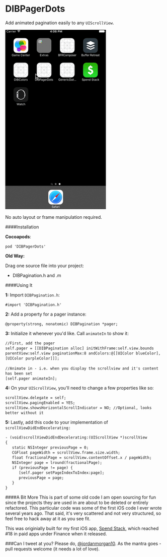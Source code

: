 # DIBPagerDots
Add animated pagination easily to any `UIScrollView`.

![Demo](/demo.gif?raw=true "Demo")

No auto layout or frame manipulation required.

####Installation

**Cocoapods**:

    pod 'DIBPagerDots'
    
**Old Way:**

Drag one source file into your project:
- DIBPagination.h and .m

####Using It

**1:** Import `DIBPagination.h`:

    #import 'DIBPagination.h'
    
**2:** Add a property for a pager instance:

    @property(strong, nonatomic) DIBPagination *pager;
    
**3:** Initialize it whenever you'd like. Call `animateIn` to show it:

    //First, add the pager
    self.pager = [[DIBPagination alloc] initWithFrame:self.view.bounds parentView:self.view paginationMax:8 andColors:@[[UIColor blueColor], [UIColor purpleColor]]];
    
    //Animate in - i.e. when you display the scrollview and it's content has been set
    [self.pager animateIn];

**4:** On your `UIScrollView`, you'll need to change a few properties like so:

    scrollView.delegate = self;
    scrollView.pagingEnabled = YES;
    scrollView.showsHorizontalScrollIndicator = NO; //Optional, looks better without it

**5:** Lastly, add this code to your implementation of `scrollViewDidEndDecelerating:`

    - (void)scrollViewDidEndDecelerating:(UIScrollView *)scrollView
    {
       static NSInteger previousPage = 0;
       CGFloat pageWidth = scrollView.frame.size.width;
       float fractionalPage = scrollView.contentOffset.x / pageWidth;
       NSInteger page = lround(fractionalPage);
       if (previousPage != page) {
          [self.pager setPageIndexToIndex:page];
          previousPage = page;
       }
    }
    
####A Bit More
This is part of some old code I am open sourcing for fun since the projects they are used in are about to be deleted or 
entirely refactored. This particular code was some of the first iOS code I ever wrote several years ago. That said,
it's very scattered and not very structured, so feel free to hack away at it as you see fit.

This was originially built for my first iOS app, [Spend Stack](https://itunes.apple.com/us/app/spend-stack/id825371644?mt=8), which reached #18 in paid apps under Finance when it released.

###Can I tweet at you?
Please do, [@jordanmorgan10](https://twitter.com/jordanmorgan10). As the mantra goes - pull requests welcome (it needs a lot of love).

